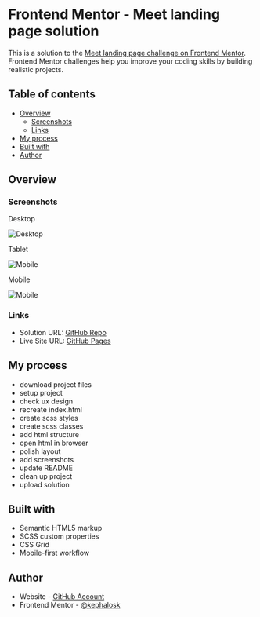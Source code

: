 # Frontend Mentor - Meet landing page solution

This is a solution to the [Meet landing page challenge on Frontend Mentor](https://www.frontendmentor.io/challenges/meet-landing-page-rbTDS6OUR). Frontend Mentor challenges help you improve your coding skills by building realistic projects. 

## Table of contents

- [Overview](#overview)
  - [Screenshots](#screenshots)
  - [Links](#links)
- [My process](#my-process)
- [Built with](#built-with)
- [Author](#author)

## Overview

### Screenshots

Desktop

![Desktop](ressources/screenshots/desktop.png)

Tablet

![Mobile](ressources/screenshots/tablet.png)

Mobile

![Mobile](ressources/screenshots/mobile.png)

### Links

- Solution URL: [GitHub Repo](https://github.com/kephalosk/meet-landing-page )
- Live Site URL: [GitHub Pages](https://kephalosk.github.io/meet-landing-page )

## My process

- download project files
- setup project
- check ux design
- recreate index.html
- create scss styles
- create scss classes
- add html structure
- open html in browser
- polish layout
- add screenshots
- update README
- clean up project
- upload solution

## Built with

- Semantic HTML5 markup
- SCSS custom properties
- CSS Grid
- Mobile-first workflow

## Author

- Website - [GitHub Account](https://github.com/kephalosk/)
- Frontend Mentor - [@kephalosk](https://www.frontendmentor.io/profile/kephalosk)